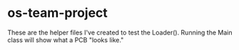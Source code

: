 # os-team-project
These are the helper files I've created to test the Loader(). 
Running the Main class will show what a PCB "looks like."

